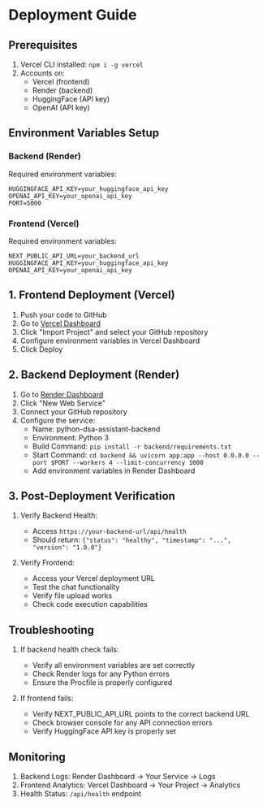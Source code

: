 # Deployment Guide

## Prerequisites
1. Vercel CLI installed: `npm i -g vercel`
2. Accounts on:
   - Vercel (frontend)
   - Render (backend)
   - HuggingFace (API key)
   - OpenAI (API key)


## Environment Variables Setup

### Backend (Render)
Required environment variables:
```
HUGGINGFACE_API_KEY=your_huggingface_api_key
OPENAI_API_KEY=your_openai_api_key
PORT=5000
```

### Frontend (Vercel)
Required environment variables:
```
NEXT_PUBLIC_API_URL=your_backend_url
HUGGINGFACE_API_KEY=your_huggingface_api_key
OPENAI_API_KEY=your_openai_api_key
```

## 1. Frontend Deployment (Vercel)

1. Push your code to GitHub
2. Go to [Vercel Dashboard](https://vercel.com)
3. Click "Import Project" and select your GitHub repository
4. Configure environment variables in Vercel Dashboard
5. Click Deploy

## 2. Backend Deployment (Render)

1. Go to [Render Dashboard](https://dashboard.render.com)
2. Click "New Web Service"
3. Connect your GitHub repository
4. Configure the service:
   - Name: python-dsa-assistant-backend
   - Environment: Python 3
   - Build Command: `pip install -r backend/requirements.txt`
   - Start Command: `cd backend && uvicorn app:app --host 0.0.0.0 --port $PORT --workers 4 --limit-concurrency 1000`
   - Add environment variables in Render Dashboard

## 3. Post-Deployment Verification

1. Verify Backend Health:
   - Access `https://your-backend-url/api/health`
   - Should return: `{"status": "healthy", "timestamp": "...", "version": "1.0.0"}`

2. Verify Frontend:
   - Access your Vercel deployment URL
   - Test the chat functionality
   - Verify file upload works
   - Check code execution capabilities

## Troubleshooting

1. If backend health check fails:
   - Verify all environment variables are set correctly
   - Check Render logs for any Python errors
   - Ensure the Procfile is properly configured

2. If frontend fails:
   - Verify NEXT_PUBLIC_API_URL points to the correct backend URL
   - Check browser console for any API connection errors
   - Verify HuggingFace API key is properly set

## Monitoring

1. Backend Logs: Render Dashboard -> Your Service -> Logs
2. Frontend Analytics: Vercel Dashboard -> Your Project -> Analytics
3. Health Status: `/api/health` endpoint